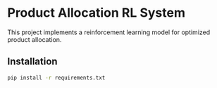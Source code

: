 # Product Allocation RL System

This project implements a reinforcement learning model for optimized product allocation.

## Installation

```bash
pip install -r requirements.txt
```
